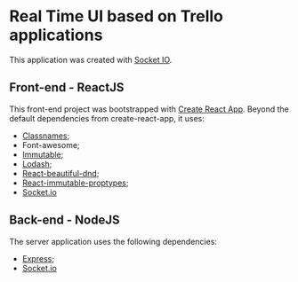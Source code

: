 # Real Time UI based on Trello applications

This application was created with [Socket IO](https://socket.io).  

## Front-end - ReactJS

This front-end project was bootstrapped with [Create React App](https://github.com/facebookincubator/create-react-app).
Beyond the default dependencies from create-react-app, it uses:

* [Classnames](https://www.npmjs.com/package/classnames);
* Font-awesome;
* [Immutable](https://www.npmjs.com/package/immutable);
* [Lodash](https://www.npmjs.com/package/lodash);
* [React-beautiful-dnd](https://www.npmjs.com/package/react-beautiful-dnd);
* [React-immutable-proptypes](https://www.npmjs.com/package/react-immutable-proptypes);
* [Socket.io](https://www.npmjs.com/package/socket.io)


## Back-end - NodeJS

The server application uses the following dependencies:

* [Express](https://www.npmjs.com/package/express);
* [Socket.io](https://www.npmjs.com/package/socket.io)
